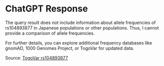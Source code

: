 # ChatGPT Response

The query result does not include information about allele frequencies of rs104893877 in Japanese populations or other populations. Thus, I cannot provide a comparison of allele frequencies.

For further details, you can explore additional frequency databases like gnomAD, 1000 Genomes Project, or TogoVar for updated data.

Source: [TogoVar rs104893877](https://identifiers.org/dbsnp/rs104893877)